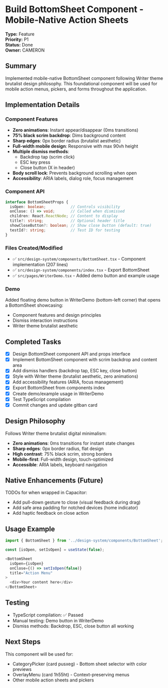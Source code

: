 # Build BottomSheet Component - Mobile-Native Action Sheets

**Type:** Feature  
**Priority:** P1  
**Status:** Done  
**Owner:** CAMERON

## Summary

Implemented mobile-native BottomSheet component following Writer theme brutalist design philosophy. This foundational component will be used for mobile action menus, pickers, and forms throughout the application.

## Implementation Details

### Component Features
- **Zero animations**: Instant appear/disappear (0ms transitions)
- **75% black scrim backdrop**: Dims background content
- **Sharp edges**: 0px border radius (brutalist aesthetic)
- **Full-width mobile design**: Responsive with max 90vh height
- **Multiple dismiss methods**:
  - Backdrop tap (scrim click)
  - ESC key press
  - Close button (X in header)
- **Body scroll lock**: Prevents background scrolling when open
- **Accessibility**: ARIA labels, dialog role, focus management

### Component API
```typescript
interface BottomSheetProps {
  isOpen: boolean;           // Controls visibility
  onClose: () => void;       // Called when dismissed
  children: React.ReactNode; // Content to display
  title?: string;            // Optional header title
  showCloseButton?: boolean; // Show close button (default: true)
  testId?: string;           // Test ID for testing
}
```

### Files Created/Modified
- ✅ `src/design-system/components/BottomSheet.tsx` - Component implementation (207 lines)
- ✅ `src/design-system/components/index.tsx` - Export BottomSheet
- ✅ `src/pages/WriterDemo.tsx` - Added demo button and example usage

### Demo
Added floating demo button in WriterDemo (bottom-left corner) that opens a BottomSheet showcasing:
- Component features and design principles
- Dismiss interaction instructions
- Writer theme brutalist aesthetic

## Completed Tasks
- [x] Design BottomSheet component API and props interface
- [x] Implement BottomSheet component with scrim backdrop and content area
- [x] Add dismiss handlers (backdrop tap, ESC key, close button)
- [x] Style with Writer theme (brutalist aesthetic, zero animations)
- [x] Add accessibility features (ARIA, focus management)
- [x] Export BottomSheet from components index
- [x] Create demo/example usage in WriterDemo
- [x] Test TypeScript compilation
- [x] Commit changes and update gitban card

## Design Philosophy
Follows Writer theme brutalist digital minimalism:
- **Zero animations**: 0ms transitions for instant state changes
- **Sharp edges**: 0px border radius, flat design
- **High contrast**: 75% black scrim, strong borders
- **Mobile-first**: Full-width design, touch-optimized
- **Accessible**: ARIA labels, keyboard navigation

## Native Enhancements (Future)
TODOs for when wrapped in Capacitor:
- Add pull-down gesture to close (visual feedback during drag)
- Add safe area padding for notched devices (home indicator)
- Add haptic feedback on close action

## Usage Example
```typescript
import { BottomSheet } from '../design-system/components/BottomSheet';

const [isOpen, setIsOpen] = useState(false);

<BottomSheet
  isOpen={isOpen}
  onClose={() => setIsOpen(false)}
  title="Action Menu"
>
  <div>Your content here</div>
</BottomSheet>
```

## Testing
- TypeScript compilation: ✅ Passed
- Manual testing: Demo button in WriterDemo
- Dismiss methods: Backdrop, ESC, close button all working

## Next Steps
This component will be used for:
- CategoryPicker (card pusxeg) - Bottom sheet selector with color previews
- OverlayMenu (card 1h55ht) - Context-preserving menus
- Other mobile action sheets and pickers
